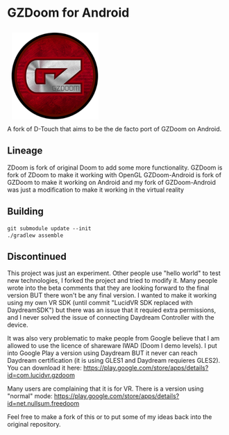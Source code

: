 # GZDoom for Android
<img src="icon.png" width="200" hspace="10" vspace="10"></br>
A fork of D-Touch that aims to be the de facto port of GZDoom on Android.

## Lineage
ZDoom is fork of original Doom to add some more functionality.
GZDoom is fork of ZDoom to make it working with OpenGL
GZDoom-Android is fork of GZDoom to make it working on Android
and my fork of GZDoom-Android was just a modification to make it working in the virtual reality

## Building
    git submodule update --init
    ./gradlew assemble

## Discontinued
This project was just an experiment. Other people use "hello world" to test new technologies, I forked the project and tried to modify it. Many people wrote into the beta comments that they are looking forward to the final version BUT there won't be any final version. I wanted to make it working using my own VR SDK (until commit "LucidVR SDK replaced with DaydreamSDK") but there was an issue that it requied extra permissions, and I never solved the issue of connecting Daydream Controller with the device.

It was also very problematic to make people from Google believe that I am allowed to use the licence of shareware IWAD (Doom I demo levels). I put into Google Play a version using Daydream BUT it never can reach Daydream certification (it is using GLES1 and Daydream requieres GLES2). You can download it here: https://play.google.com/store/apps/details?id=com.lucidvr.gzdoom

Many users are complaining that it is for VR. There is a version using "normal" mode: https://play.google.com/store/apps/details?id=net.nullsum.freedoom

Feel free to make a fork of this or to put some of my ideas back into the original repository.
